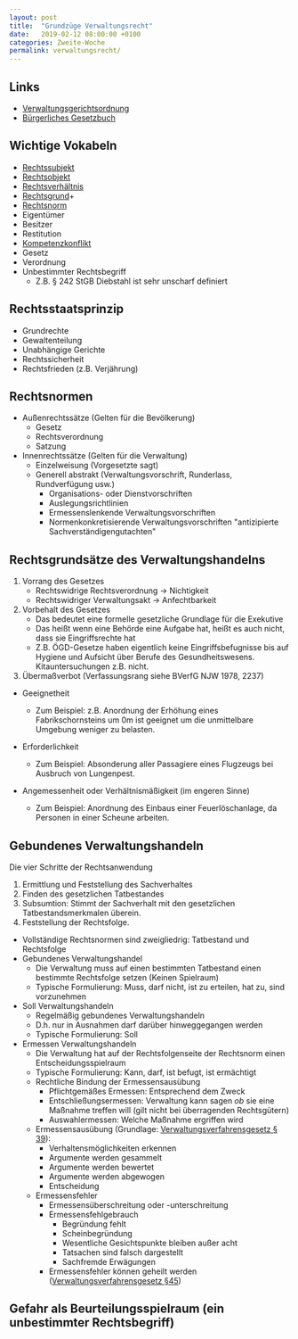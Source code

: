 ```yaml
---
layout: post
title:  "Grundzüge Verwaltungsrecht"
date:   2019-02-12 08:00:00 +0100
categories: Zweite-Woche
permalink: verwaltungsrecht/
---
```


## Links
* [Verwaltungsgerichtsordnung](https://www.gesetze-im-internet.de/vwgo/BJNR000170960.html)
* [Bürgerliches Gesetzbuch](https://www.gesetze-im-internet.de/bgb/BJNR001950896.html)

## Wichtige Vokabeln
* [Rechtssubjekt](https://de.wikipedia.org/wiki/Rechtssubjekt)
* [Rechtsobjekt](https://de.wikipedia.org/wiki/Rechtsobjekt)
* [Rechtsverhältnis](https://de.wikipedia.org/wiki/Rechtsverh%C3%A4ltnis)
* [Rechtsgrund](https://de.wikipedia.org/wiki/Causa_(Rechtsgrund))+
* [Rechtsnorm](https://de.wikipedia.org/wiki/Rechtsnorm)
* Eigentümer
* Besitzer
* Restitution
* [Kompetenzkonflikt](https://de.wikipedia.org/wiki/Kompetenzkonflikt)
* Gesetz
* Verordnung
* Unbestimmter Rechtsbegriff
  * Z.B. § 242 StGB Diebstahl ist sehr unscharf definiert

## Rechtsstaatsprinzip
  * Grundrechte
  * Gewaltenteilung
  * Unabhängige Gerichte
  * Rechtssicherheit
  * Rechtsfrieden (z.B. Verjährung)

## Rechtsnormen
  * Außenrechtssätze (Gelten für die Bevölkerung)
    * Gesetz
    * Rechtsverordnung
    * Satzung
  * Innenrechtssätze (Gelten für die Verwaltung)
    * Einzelweisung (Vorgesetzte sagt)
    * Generell abstrakt (Verwaltungsvorschrift, Runderlass, Rundverfügung usw.)
      * Organisations- oder Dienstvorschriften
      * Auslegungsrichtlinien
      * Ermessenslenkende Verwaltungsvorschriften
      * Normenkonkretisierende Verwaltungsvorschriften "antizipierte Sachverständigengutachten"

## Rechtsgrundsätze des Verwaltungshandelns
1. Vorrang des Gesetzes
    * Rechtswidrige Rechtsverordnung -> Nichtigkeit
    * Rechtswidriger Verwaltungsakt -> Anfechtbarkeit
2. Vorbehalt des Gesetzes
    * Das bedeutet eine formelle gesetzliche Grundlage für die Exekutive
    *  Das heißt wenn eine Behörde eine Aufgabe hat, heißt es auch nicht, dass sie Eingriffsrechte hat
      * Z.B. ÖGD-Gesetze haben eigentlich keine Eingriffsbefugnisse bis auf Hygiene und Aufsicht über Berufe des Gesundheitswesens. Kitauntersuchungen z.B. nicht.
3. Übermaßverbot (Verfassungsrang siehe BVerfG NJW 1978, 2237)
  * Geeignetheit
    * Zum Beispiel: z.B. Anordnung der Erhöhung eines Fabrikschornsteins um 0m ist geeignet um die unmittelbare Umgebung weniger zu belasten.
  * Erforderlichkeit
    * Zum Beispiel: Absonderung aller Passagiere eines Flugzeugs bei Ausbruch von Lungenpest.

  * Angemessenheit oder Verhältnismäßigkeit (im engeren Sinne)
    * Zum Beispiel: Anordnung des Einbaus einer Feuerlöschanlage, da Personen in einer Scheune arbeiten.

## Gebundenes Verwaltungshandeln
Die vier Schritte der Rechtsanwendung
1. Ermittlung und Feststellung des Sachverhaltes
2. Finden des gesetzlichen Tatbestandes
3. Subsumtion: Stimmt der Sachverhalt mit den gesetzlichen Tatbestandsmerkmalen überein.
4. Feststellung der Rechtsfolge.

* Vollständige Rechtsnormen sind zweigliedrig: Tatbestand und Rechtsfolge
* Gebundenes Verwaltungshandel
  * Die Verwaltung muss auf einen bestimmten Tatbestand einen bestimmte Rechtsfolge setzen (Keinen Spielraum)  
  * Typische Formulierung: Muss, darf nicht, ist zu erteilen, hat zu, sind vorzunehmen
* Soll Verwaltungshandeln
  * Regelmäßig gebundenes Verwaltungshandeln
  * D.h. nur in Ausnahmen darf darüber hinweggegangen werden
  * Typische Formulierung: Soll
* Ermessen Verwaltungshandeln
  * Die Verwaltung hat auf der Rechtsfolgenseite der Rechtsnorm einen Entscheidungsspielraum
  * Typische Formulierung: Kann, darf, ist befugt, ist ermächtigt
  * Rechtliche Bindung der  Ermessensausübung
    * Pflichtgemäßes Ermessen: Entsprechend dem Zweck
    * Entschließungsermessen: Verwaltung kann sagen _ob_ sie eine Maßnahme treffen will (gilt nicht bei überragenden Rechtsgütern)
    * Auswahlermessen: Welche Maßnahme ergriffen wird
  * Ermessensausübung (Grundlage: [Verwaltungsverfahrensgesetz § 39](https://www.gesetze-im-internet.de/vwvfg/__39.html)):
    * Verhaltensmöglichkeiten erkennen   
    * Argumente werden gesammelt
    * Argumente werden bewertet
    * Argumente werden abgewogen
    * Entscheidung
  * Ermessensfehler
    * Ermessensüberschreitung oder -unterschreitung
    * Ermessensfehlgebrauch
      * Begründung fehlt
      * Scheinbegründung
      * Wesentliche Gesichtspunkte bleiben außer acht
      * Tatsachen sind falsch dargestellt
      * Sachfremde Erwägungen
    * Ermessensfehler können geheilt werden ([Verwaltungsverfahrensgesetz §45](https://www.gesetze-im-internet.de/vwvfg/__45.html))

## Gefahr als Beurteilungsspielraum (ein unbestimmter Rechtsbegriff)
